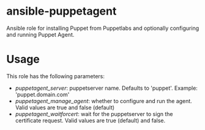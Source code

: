 # ansible-puppetagent

Ansible role for installing Puppet from Puppetlabs and optionally configuring
and running Puppet Agent.

# Usage

This role has the following parameters:

* *puppetagent_server*: puppetserver name. Defaults to 'puppet'. Example: 'puppet.domain.com'
* *puppetagent_manage_agent*: whether to configure and run the agent. Valid values are true and false (default)
* *puppetagent_waitforcert*: wait for the puppetserver to sign the certificate request. Valid values are true (default) and false.
